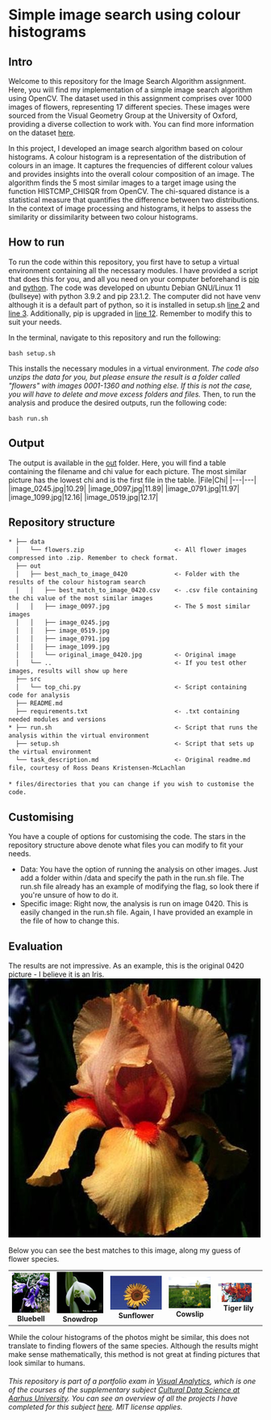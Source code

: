 # Simple image search using colour histograms
## Intro
Welcome to this repository for the Image Search Algorithm assignment. Here, you will find my implementation of a simple image search algorithm using OpenCV.
The dataset used in this assignment comprises over 1000 images of flowers, representing 17 different species. These images were sourced from the Visual Geometry Group at the University of Oxford, providing a diverse collection to work with. You can find more information on the dataset [here](https://www.robots.ox.ac.uk/~vgg/data/flowers/17/).

In this project, I developed an image search algorithm based on colour histograms. A colour histogram is a representation of the distribution of colours in an image. It captures the frequencies of different colour values and provides insights into the overall colour composition of an image.
The algorithm finds the 5 most similar images to a target image using the function HISTCMP_CHISQR from OpenCV. The chi-squared distance is a statistical measure that quantifies the difference between two distributions. In the context of image processing and histograms, it helps to assess the similarity or dissimilarity between two colour histograms.


## How to run
To run the code within this repository, you first have to setup a virtual environment containing all the necessary modules. I have provided a script that does this for you, and all you need on your computer beforehand is [pip](https://pypi.org/project/pip/) and [python](https://www.python.org/). The code was developed on ubuntu Debian GNU/Linux 11 (bullseye) with python 3.9.2 and pip 23.1.2. The computer did not have venv although it is a default part of python, so it is installed in setup.sh [line 2](https://github.com/AU-CDS/assignment1-simple-image-search-AddiH/blob/8c44ca9eafe340f3657df0453cc4478bd574ff90/setup.sh#L2) and [line 3](https://github.com/AU-CDS/assignment1-simple-image-search-AddiH/blob/8c44ca9eafe340f3657df0453cc4478bd574ff90/setup.sh#L3). Additionally, pip is upgraded in [line 12](https://github.com/AU-CDS/assignment1-simple-image-search-AddiH/blob/8c44ca9eafe340f3657df0453cc4478bd574ff90/setup.sh#L12). Remember to modify this to suit your needs.



In the terminal, navigate to this repository and run the following:
```
bash setup.sh
```
This installs the necessary modules in a virtual environment. *The code also unzips the data for you, but please ensure the result is a folder called "flowers" with images 0001-1360 and nothing else. If this is not the case, you will have to delete and move excess folders and files.*
Then, to run the analysis and produce the desired outputs, run the following code:
```
bash run.sh
```
## Output
The output is available in the [out](out) folder. Here, you will find a table containing the filename and chi value for each picture. The most similar picture has the lowest chi and is the first file in the table.
|File|Chi|
|---|---|
|image_0245.jpg|10.29|
|image_0097.jpg|11.89|
|image_0791.jpg|11.97|
|image_1099.jpg|12.16|
|image_0519.jpg|12.17|

## Repository structure
```
* ├── data
  │   └── flowers.zip                         <- All flower images compressed into .zip. Remember to check format.
  ├── out
  │   ├── best_mach_to_image_0420             <- Folder with the results of the colour histogram search
  │   │   ├── best_match_to_image_0420.csv    <- .csv file containing the chi value of the most similar images
  │   │   ├── image_0097.jpg                  <- The 5 most similar images
  │   │   ├── image_0245.jpg
  │   │   ├── image_0519.jpg
  │   │   ├── image_0791.jpg
  │   │   ├── image_1099.jpg
  │   │   └── original_image_0420.jpg         <- Original image
  │   └── ..                                  <- If you test other images, results will show up here
  ├── src                      
  │   └── top_chi.py                          <- Script containing code for analysis
  ├── README.md
  ├── requirements.txt                        <- .txt containing needed modules and versions
* ├── run.sh                                  <- Script that runs the analysis within the virtual environment
  ├── setup.sh                                <- Script that sets up the virtual environment
  └── task_description.md                     <- Original readme.md file, courtesy of Ross Deans Kristensen-McLachlan
  
* files/directories that you can change if you wish to customise the code.
```

## Customising
You have a couple of options for customising the code. The stars in the repository structure above denote what files you can modify to fit your needs.
- Data: You have the option of running the analysis on other images. Just add a folder within /data and specify the path in the run.sh file. The run.sh file already has an example of modifying the flag, so look there if you're unsure of how to do it. 
- Specific image: Right now, the analysis is run on image 0420. This is easily changed in the run.sh file. Again, I have provided an example in the file of how to change this. 

## Evaluation
The results are not impressive. As an example, this is the original 0420 picture - I believe it is an Iris.
![og](out/best_match_to_image_0420/original_image_0420.jpg)

Below you can see the best matches to this image, along my guess of flower species.



<table>
  <tr>
    <td align="center">
      <img src="out/best_match_to_image_0420/image_0245.jpg">
      <br>
      <b>Bluebell</b>
    </td><td align="center">
      <img src="out/best_match_to_image_0420/image_0097.jpg">
      <br>
      <b>Snowdrop</b>
    </td><td align="center">
      <img src="out/best_match_to_image_0420/image_0791.jpg">
      <br>
      <b>Sunflower</b>
    </td><td align="center">
      <img src="out/best_match_to_image_0420/image_1099.jpg">
      <br>
      <b>Cowslip</b>
    </td><td align="center">
      <img src="out/best_match_to_image_0420/image_0519.jpg">
      <br>
      <b>Tiger lily</b>
    </td>
  </tr>
</table>

While the colour histograms of the photos might be similar, this does not translate to finding flowers of the same species. Although the results might make sense mathematically, this method is not great at finding pictures that look similar to humans.

###### This repository is part of a portfolio exam in [Visual Analytics](https://kursuskatalog.au.dk/en/course/115695/Visual-Analytics), which is one of the courses of the supplementary subject [Cultural Data Science at Aarhus University](https://bachelor.au.dk/en/supplementary-subject/culturaldatascience/). You can see an overview of all the projects I have completed for this subject [here](https://github.com/AddiH/Cultural_Data_Science). MIT license applies. 
